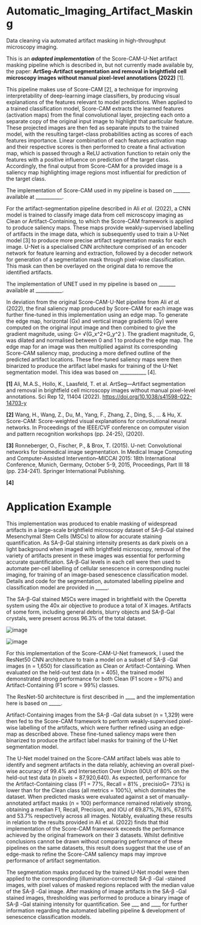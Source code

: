 # Automatic_Imaging_Artifact_Masking
Data cleaning via automated artifact masking in high-throughput microscopy imaging.

This is an _**adapted implementation**_  of the Score-CAM-U-Net artifact masking pipeline which is described in, but not currently made available by, the paper: **ArtSeg-Artifact segmentation and removal in brightfield cell microscopy images without manual pixel-level annotations (2022)** [1]. 

This pipeline makes use of Score-CAM [2], a technique for improving interpretability of deep-learning image classifiers, by producing visual explanations of the features relevant to model predictions. When applied to a trained classification model, Score-CAM extracts the learned features (activation maps) from the final convolutional layer, projecting each onto a separate copy of the original input image to highlight that particular feature. These projected images are then fed as separate inputs to the trained model, with the resulting target-class probabilities acting as scores of each features importance. Linear combination of each features activation map and their respective scores is then performed to create a final activation map, which is passed through a ReLU activation function to retain only the features with a positive influence on prediction of the target class. Accordingly, the final output from Score-CAM for a provided image is a saliency map highlighting image regions most influential for prediction of the target class.

The implementation of Score-CAM used in my pipeline is based on _______ available at ___________.

For the artifact-segmentation pipeline described in Ali _et al._ (2022), a CNN model is trained to classify image data from cell microscopy imaging as Clean or Artifact-Containing, to which the Score-CAM framework is applied to produce saliency maps. These maps provide weakly-supervised labelling of artifacts in the image data, which is subsequently used to train a U-Net model [3] to produce more precise artifact segmentation masks for each image. U-Net is a specialised CNN architecture comprised of an encoder network for feature learning and extraction, followed by a decoder network for generation of a segmentation mask through pixel-wise classification. This mask can then be overlayed on the original data to remove the identified artifacts.

The implementation of UNET used in my pipeline is based on _______ available at ___________.

In deviation from the original Score-CAM-U-Net pipeline from Ali _et al._ (2022), the final saliency map produced by Score-CAM for each image was further fine-tuned in this implementation using an edge map. To generate the edge map, horizontal (Gx) and vertical image gradients (Gy) were computed on the original input image and then combined to give the gradient magnitude, using:
G= √(G_x^2+G_y^2 ). The gradient magnitude, G, was dilated and normalised between 0 and 1 to produce the edge map. The edge map for an image was then multiplied against its corresponding Score-CAM saliency map, producing a more defined outline of the predicted artifact locations. These fine-tuned saliency maps were then binarized to produce the artifact label masks for training of the U-Net segmentation model. This idea was based on ___________ [4].

**[1]** Ali, M.A.S., Hollo, K., Laasfeld, T. et al. ArtSeg—Artifact segmentation and removal in brightfield cell microscopy images without manual pixel-level annotations. Sci Rep 12, 11404 (2022). https://doi.org/10.1038/s41598-022-14703-y

**[2]** Wang, H., Wang, Z., Du, M., Yang, F., Zhang, Z., Ding, S., ... & Hu, X. Score-CAM: Score-weighted visual explanations for convolutional neural networks. In Proceedings of the IEEE/CVF conference on computer vision and pattern recognition workshops (pp. 24-25), (2020).

**[3]** Ronneberger, O., Fischer, P., & Brox, T. (2015). U-net: Convolutional networks for biomedical image segmentation. In Medical Image Computing and Computer-Assisted Intervention–MICCAI 2015: 18th International Conference, Munich, Germany, October 5-9, 2015, Proceedings, Part III 18 (pp. 234-241). Springer International Publishing.

**[4]**

# Application Example
This implementation was produced to enable masking of widespread artifacts in a large-scale brightfield microscopy dataset of SA-β-Gal stained Mesenchymal Stem Cells (MSCs) to allow for accurate staining quantification. As SA-β-Gal staining intensity presents as dark pixels on a light background when imaged with brightfield microscopy, removal of the variety of artifacts present in these images was essential for performing accurate quantification. SA-β-Gal levels in each cell were then used to automate per-cell labelling of cellular senescence in corresponding nuclei imaging, for training of an image-based senescence classification model. Details and code for the segmentation, automated labelling pipeline and classification model are provided in _____.

The SA-β-Gal stained MSCs were imaged in brightfield with the Operetta system using the 40x air objective to produce a total of X images. Artifacts of some form, including general debris, blurry objects and SA-β-Gal crystals, were present across 96.3% of the total dataset.

![image](https://github.com/Ebony-Watson/Automatic_Imaging_Artifact_Masking/assets/52723545/d3f879e2-e70f-4d0c-bdee-330add47eb11)


![image](https://github.com/Ebony-Watson/Automatic_Imaging_Artifact_Masking/assets/52723545/09482d53-d84b-4fb0-a5a4-0cc54dc85738)

For this implementation of the Score-CAM-U-Net framework, I used the ResNet50 CNN architecture to train a model on a subset of SA-β -Gal images (n = 1,650) for classification as Clean or Artifact-Containing. When evaluated on the held-out test data (n = 405), the trained model demonstrated strong performance for both Clean (F1 score = 97%) and Artifact-Containing (F1 score = 99%) classes. 

The ResNet-50 architecture is first described in ____ and the implementation here is based on _____.

Artifact-Containing images from the SA-β -Gal data subset (n = 1,329) were then fed to the Score-CAM framework to perform weakly-supervised pixel-wise labelling of the artifacts, which were further refined using an edge-map as described above. These fine-tuned saliency maps were then binarized to produce the artifact label masks for training of the U-Net segmentation model. 

The U-Net model trained on the Score-CAM artifact labels was able to identify and segment artifacts in the data reliably, achieving an overall pixel-wise accuracy of 99.4% and Intersection Over Union  (IOU) of 80% on the held-out test data (n pixels = 87,920,640). As expected, performance for the Artifact-Containing class (F1 = 77%, Recall = 81% , precisioG= 73%) is lower than for the Clean class (all metrics = 100%), which dominates the dataset. When predicted masks were evaluated against a set of manually-annotated artifact masks (n = 100) performance remained relatively strong, obtaining a median F1, Recall, Precision, and IOU of 69.87%,76.9%, 67.61% and 53.7% respectively across all images. Notably, evaluating these results in relation to the results provided in Ali et al. (2022) finds that thid implementation of the Score-CAM framework exceeds the performance achieved by the original framework on their 3 datasets. Whilst definitive conclusions cannot be drawn without comparing performance of these pipelines on the same datasets, this result does suggest that the use of an edge-mask to refine the Score-CAM saliency maps may improve performance of artifact segmentation.

The segmentation masks produced by the trained U-Net model were then applied to the corresponding (illumination-corrected) SA-β -Gal -stained images, with pixel values of masked regions replaced with the median value of the SA-β -Gal image. After masking of image artifacts in the SA-β -Gal stained images, thresholding was performed to produce a binary image of SA-β -Gal staining intensity for quantification. See ___ and ____ for further information regarding the automated labelling pipeline & development of senescence classification models.


